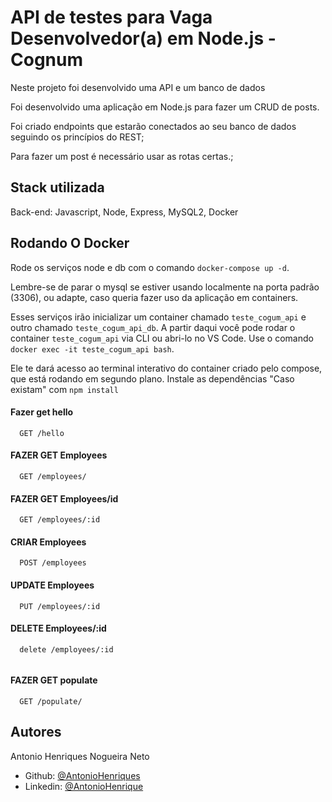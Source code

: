# API de testes para Vaga Desenvolvedor(a) em Node.js - Cognum
Neste projeto foi desenvolvido uma API e um banco de dados 

Foi desenvolvido uma aplicação em Node.js para fazer um CRUD de posts.

Foi criado endpoints que estarão conectados ao seu banco de dados seguindo os princípios do REST;

Para fazer um post é necessário usar as rotas certas.;



## Stack utilizada
Back-end: Javascript, Node, Express, MySQL2, Docker

## Rodando O Docker
Rode os serviços node e db com o comando ```docker-compose up -d```.

Lembre-se de parar o mysql se estiver usando localmente na porta padrão (3306), ou adapte, caso queria fazer uso da aplicação em containers.

Esses serviços irão inicializar um container chamado ```teste_cogum_api``` e outro chamado ```teste_cogum_api_db```.
A partir daqui você pode rodar o container ```teste_cogum_api``` via CLI ou abri-lo no VS Code.
Use o comando ```docker exec -it teste_cogum_api bash```.

Ele te dará acesso ao terminal interativo do container criado pelo compose, que está rodando em segundo plano.
Instale as dependências "Caso existam" com ```npm install```


#### Fazer get hello
```http
  GET /hello
```

#### FAZER GET Employees
```http
  GET /employees/
```
#### FAZER GET Employees/id
```http
  GET /employees/:id
```

####  CRIAR Employees
```http
  POST /employees
```


####  UPDATE Employees
```http
  PUT /employees/:id
```
#### DELETE Employees/:id
```http
  delete /employees/:id
```

```
```
#### FAZER GET populate
```http
  GET /populate/
```


## Autores


Antonio Henriques Nogueira Neto

- Github: [@AntonioHenriques](https://www.github.com/AntonioNogueiraNeto)
- Linkedin: [@AntonioHenrique](https://www.linkedin.com/in/antonionetodev/)
